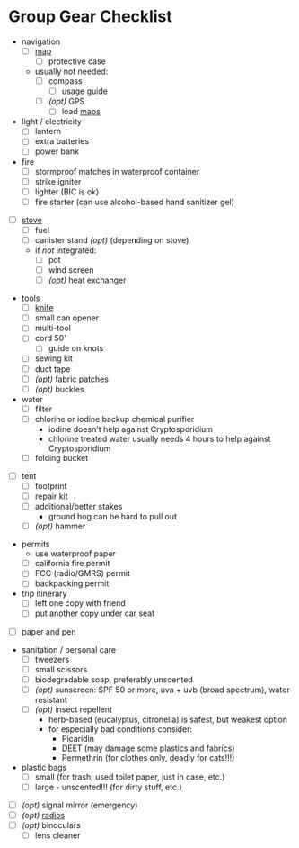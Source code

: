 # Group Gear Checklist

- navigation
  - [ ] [map](../maps.md)
    - [ ] protective case
  - usually not needed:
    - [ ] compass
      - [ ] usage guide
    - [ ] _(opt)_ GPS
      - [ ] load [maps](../maps.md)
- light / electricity
  - [ ] lantern
  - [ ] extra batteries
  - [ ] power bank
- fire
  - [ ] stormproof matches in waterproof container
  - [ ] strike igniter
  - [ ] lighter (BIC is ok)
  - [ ] fire starter (can use alcohol-based hand sanitizer gel)
- [ ] [stove](../stoves.md)
  - [ ] fuel
  - [ ] canister stand _(opt)_ (depending on stove)
  - if *not* integrated:
    - [ ] pot
    - [ ] wind screen
    - [ ] _(opt)_ heat exchanger
- tools
  - [ ] [knife](../knives.md)
  - [ ] small can opener
  - [ ] multi-tool
  - [ ] cord 50'
    - [ ] guide on knots
  - [ ] sewing kit
  - [ ] duct tape
  - [ ] _(opt)_ fabric patches
  - [ ] _(opt)_ buckles
- water
  - [ ] filter
  - [ ] chlorine or iodine backup chemical purifier
    - iodine doesn't help against Cryptosporidium
    - chlorine treated water usually needs 4 hours to help against Cryptosporidium
  - [ ] folding bucket
- [ ] tent
  - [ ] footprint
  - [ ] repair kit
  - [ ] additional/better stakes
    - ground hog can be hard to pull out
  - [ ] _(opt)_ hammer
- permits
  - use waterproof paper
  - [ ] california fire permit
  - [ ] FCC (radio/GMRS) permit
  - [ ] backpacking permit
- trip itinerary
  - [ ] left one copy with friend
  - [ ] put another copy under car seat
- [ ] paper and pen
- sanitation / personal care
  - [ ] tweezers
  - [ ] small scissors
  - [ ] biodegradable soap, preferably unscented
  - [ ] _(opt)_ sunscreen: SPF 50 or more, uva + uvb (broad spectrum), water resistant
  - [ ] _(opt)_ insect repellent
    - herb-based (eucalyptus, citronella) is safest, but weakest option
    - for especially bad conditions consider:
      - Picaridin
      - DEET (may damage some plastics and fabrics)
      - Permethrin (for clothes only, deadly for cats!!!)
- plastic bags
  - [ ] small (for trash, used toilet paper, just in case, etc.)
  - [ ] large - unscented!!! (for dirty stuff, etc.)
- [ ] _(opt)_ signal mirror (emergency)
- [ ] _(opt)_ [radios](../../common/radio.md)
- [ ] _(opt)_ binoculars
  - [ ] lens cleaner
